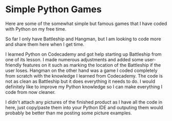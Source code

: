 # Simple Python Games

Here are some of the somewhat simple but famous games that I have coded with Python on my free time. 

So far I only have Battleship and Hangman, but I am looking to code more and share them here when I get time.

I learned Python on Codecademy and got help starting up Battleship from one of its lesson. I made numerous adjustments and added some user-friendly features on it such as marking the location of the Battleship if the user loses. Hangman on the other hand was a game I coded completely from scratch with the knowledge I learned from Codecademy. The code is not as clean as Battleship but it does everything it needs to do. I would definitely like to improve my Python knowledge so I can make everything I code from now cleaner. 

I didn't attach any pictures of the finished product as I have all the code in here, just copy/paste them into your Python IDE and outputing them would probably be better than me posting some picture examples.
